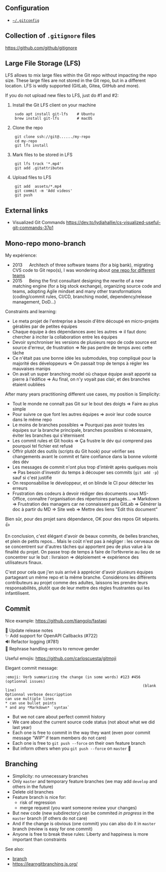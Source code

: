 Configuration
-------------

* [`~/.gitconfig`](./configuration.md)

Collection of `.gitignore` files
--------------------------------

https://github.com/github/gitignore

Large File Storage (LFS)
------------------

LFS allows to mix large files within the Git repo without impacting the repo size.
These large files are not stored in the Git repo, but in a different location.
LFS is widly supported (GitLab, Gitea, GitHub and more).

If you do not upload new files to LFS, just do #1 and #2:

1. Install the Git LFS client on your machine

        sudo apt install git-lfs    # Ubuntu
        brew install git-lfs        # macOS

2. Clone the repo

        git clone ssh://git@....../my-repo
        cd my-repo
        git lfs install

3. Mark files to be stored in LFS

        git lfs track '*.mp4'
        git add .gitattributes

4. Upload files to LFS

        git add  assets/*.mp4
        git commit -m 'Add videos' 
        git push

External links
--------------

* Visualized Git Commands https://dev.to/lydiahallie/cs-visualized-useful-git-commands-37p1

Mono-repo mono-branch
---------------------

My expérience:
* 2013 &emsp; Architech of three software teams (for a big bank), migrating CVS code to Git repo(s), I was wondering about [one repo for different teams](https://softwareengineering.stackexchange.com/questions/206668/)
* 2015 &emsp; Being the first consultant designing the rewrite of a new matching engine (for a big stock exchange), organizing source code and teams, adopting Agile mindset and many other transformations (coding/commit rules, CI/CD, branching model, dependency/release management, DoD...)

Constraints and learning:

* Le meta projet de l'entreprise a besoin d'être découpé en micro-projets gérables par de petites équipes
* Chaque équipe à des dépendances avec les autres => il faut donc chercher à inciter la collaboration entre les équipes
* Devoir synchroniser les versions de plusieurs repo de code source est source d'erreur, de frustration => Ne pas perdre de temps avec cette tâche
* Ce n'était pas une bonne idée les submodules, trop compliqué pour la majorité des développeurs => On passait trop de temps à régler les mauvaises manips
* On avait un super branching model où chaque équipe avait apporté sa pierre à l'édifice => Au final, on n'y voyait pas clair, et des branches étaient oubliées

After many years practitioning different use cases, my position is Simplicity:

* Tout le monde ne connaît pas Git sur le bout des doigts => Faire au plus simple
* Pour suivre ce que font les autres équipes => avoir leur code source dans le même repo
* Le moins de branches possibles => Pourquoi pas avoir toutes les équipes sur la branche principale, branches possibles si nécessaire, éviter les branches qui s'éternisent
* Les commit rules et Git hooks => Ça frustre le dév qui comprend pas pourquoi tel fichier est refusé
* Offrir plutôt des outils (scripts du Git hook) pour vérifier ses changements avant le commit et faire confiance dans la bonne volonté des dév
* Les messages de commit n'ont plus trop d'intérêt après quelques mois => Pas besoin d'investir du temps à découper ses commits (`git add -p`) sauf si c'est justifié
* On responsabilise le développeur, et on blinde le CI pour détecter les erreurs
* Frustration des codeurs à devoir rédiger des documents sous MS-Office, connaître l'organisation des répertoires partagés... => Markdown => Frustration des managers car ne connaissent pas GitLab => Générer la doc à partir du MD => Site web => Mettre des liens "Edit this document"

Bien sûr, pour des projet sans dépendance, OK pour des repos Git séparés. :+1:

En conclusion, c'est élégant d'avoir de beaux commits, de belles branches, et plein de petits repos... Mais le coût n'est pas à négliger : les cerveaux de se concentrent sur d'autres tâches qui apportent peu de plus value à la finalité du projet. On passe trop de temps à faire de l’orfèvrerie au lieu de se concentrer sur le but : livraison => déploiement => expérience des utilisateurs finaux.

C'est pour cela que j'en suis arrivé à apprécier d'avoir plusieurs équipes partageant un même repo et la même branche. Considérons les différents contributeurs au projet comme des adultes, laissons les prendre leurs responsabilités, plutôt que de leur mettre des règles frustrantes qui les infantilisent.


Commit
------

Nice example: https://github.com/tiangolo/fastapi

:memo: Update release notes  
:sparkles: Add support for OpenAPI Callbacks (#722)  
:loud_sound: Refactor logging (#781)  
:speech_balloon: Rephrase handling-errors to remove gender

Useful emojis: https://github.com/carloscuesta/gitmoji

Elegant commit message:

    :emoji: Verb summarizing the change (in some words) #123 #456 (optionnal issues)
                                                                  (blank line)
    Optionnal verbose descripption
    can use multiple lines
    * can use bullet points
    * and any *Markdown* `syntax`

* But we not care about perfect commit history
* We care about the current source code status (not about what we did last year)
* Each one is free to commit in the way they want (even poor commit message *"WIP"* if team members do not care)
* Each one is free to `git push --force` on their own feature branch
* But inform others when you `git push --force` on `master` 🙏



Branching
---------

* Simplicity: no unnecessary branches
* Only `master` and temporary feature branches (we may add `develop` and others in the future)
* Delete old branches
* Feature branch is nice for:
    * risk of regression
    * merge request (you want someone review your changes)
* But new code (new subdirectory) can be commited *in progress* in the `master` branch (if others do not care)
* And if the change is obvious (one commit) you can also do it in `master` branch (review is easy for one commit)
* Anyone is free to break these rules: Liberty and happiness is more important than constraints

See also:

* [branch](./branch.md)
* https://learngitbranching.js.org/
